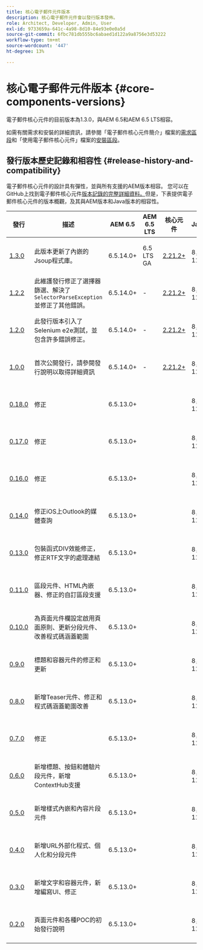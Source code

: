 ```yaml
---
title: 核心電子郵件元件版本
description: 核心電子郵件元件會以發行版本發佈。
role: Architect, Developer, Admin, User
exl-id: 9733659a-641c-4a98-8d10-84e93e0e0a5d
source-git-commit: 6fbc781db555bc6abaed1d122a9a8756e3d53222
workflow-type: tm+mt
source-wordcount: '447'
ht-degree: 13%

---
```



# 核心電子郵件元件版本 {#core-components-versions}

電子郵件核心元件的目前版本為1.3.0，與AEM 6.5和AEM 6.5 LTS相容。

如需有關需求和安裝的詳細資訊，請參閱「電子郵件核心元件簡介」檔案的[需求區段](/help/email/introduction.md#requirements)和「使用電子郵件核心元件」檔案的[安裝區段](/help/email/using.md#installing-the-email-core-components)。

## 發行版本歷史記錄和相容性 {#release-history-and-compatibility}

電子郵件核心元件的設計具有彈性，並與所有支援的AEM版本相容。 您可以在GitHub上找到電子郵件核心元件[版本記錄的完整詳細資料。](https://github.com/adobe/aem-core-email-components/releases)但是，下表提供電子郵件核心元件的版本概觀，及其與AEM版本和Java版本的相容性。

| 發行 | 描述 | AEM 6.5 | AEM 6.5 LTS | 核心元件 | Java | 發行日期 |
|---|---|---|---|---|---|---|
| [1.3.0](https://github.com/adobe/aem-core-email-components/releases/tag/core.email.components.reactor-1.3.0) | 此版本更新了內嵌的Jsoup程式庫。 | 6.5.14.0+ | 6.5 LTS GA | [2.21.2+](/help/versions.md) | 8， 11 | 2024 年 6 月 28 日 |
| [1.2.2](https://github.com/adobe/aem-core-email-components/releases/tag/core.email.components.reactor-1.2.2) | 此維護發行修正了選擇器篩選、解決了`SelectorParseException`並修正了其他錯誤。 | 6.5.14.0+ | - | [2.21.2+](/help/versions.md) | 8， 11 | 2023 年 5 月 24 日 |
| [1.2.0](https://github.com/adobe/aem-core-email-components/releases/tag/core.email.components.reactor-1.2.0) | 此發行版本引入了Selenium e2e測試，並包含許多錯誤修正。 | 6.5.14.0+ | - | [2.21.2+](/help/versions.md) | 8， 11 | 2022 年 11 月 29 日 |
| [1.0.0](https://github.com/adobe/aem-core-email-components/releases/tag/core.email.components.reactor-1.0.0) | 首次公開發行，請參閱發行說明以取得詳細資訊 | 6.5.14.0+ | - | [2.21.2+](/help/versions.md) | 8， 11 | 2022 年 11 月 29 日 |
| [0.18.0](https://github.com/adobe/aem-core-email-components/releases/tag/v0.18.0) | 修正 | 6.5.13.0+ |  |  | 8， 11 | 2022 年 9 月 30 日 |
| [0.17.0](https://github.com/adobe/aem-core-email-components/releases/tag/v0.17.0) | 修正 | 6.5.13.0+ |  |  | 8， 11 | 2022 年 9 月 27 日 |
| [0.16.0](https://github.com/adobe/aem-core-email-components/releases/tag/v0.16.0) | 修正 | 6.5.13.0+ |  |  | 8， 11 | 2022 年 9 月 14 日 |
| [0.14.0](https://github.com/adobe/aem-core-email-components/releases/tag/v0.14.0) | 修正iOS上Outlook的媒體查詢 | 6.5.13.0+ |  |  | 8， 11 | 2022 年 8 月 8 日 |
| [0.13.0](https://github.com/adobe/aem-core-email-components/releases/tag/v0.13.0) | 包裝函式DIV效能修正，修正RTF文字的處理連結 | 6.5.13.0+ |  |  | 8， 11 | 2022 年 7 月 27 日 |
| [0.11.0](https://github.com/adobe/aem-core-email-components/releases/tag/v0.11.0) | 區段元件、HTML內嵌器、修正的自訂區段支援 | 6.5.13.0+ |  |  | 8， 11 | 2022 年 7 月 6 日 |
| [0.10.0](https://github.com/adobe/aem-core-email-components/releases/tag/v0.10.0) | 為頁面元件欄設定啟用頁面原則、更新分段元件、改善程式碼涵蓋範圍 | 6.5.13.0+ |  |  | 8， 11 | 2022 年 6 月 15 日 |
| [0.9.0](https://github.com/adobe/aem-core-email-components/releases/tag/v0.9.0) | 標題和容器元件的修正和更新 | 6.5.13.0+ |  |  | 8， 11 | 2022 年 6 月 1 日 |
| [0.8.0](https://github.com/adobe/aem-core-email-components/releases/tag/v0.8.0) | 新增Teaser元件、修正和程式碼涵蓋範圍改善 | 6.5.13.0+ |  |  | 8， 11 | 2022 年 5 月 19 日 |
| [0.7.0](https://github.com/adobe/aem-core-email-components/releases/tag/v0.7.0) | 修正 | 6.5.13.0+ |  |  | 8， 11 | 2022 年 5 月 4 日 |
| [0.6.0](https://github.com/adobe/aem-core-email-components/releases/tag/v0.6.0) | 新增標題、按鈕和體驗片段元件，新增ContextHub支援 | 6.5.13.0+ |  |  | 8， 11 | 2022年4月20日 |
| [0.5.0](https://github.com/adobe/aem-core-email-components/releases/tag/v0.5.0) | 新增樣式內嵌和內容片段元件 | 6.5.13.0+ |  |  | 8， 11 | 2022年4月7日 |
| [0.4.0](https://github.com/adobe/aem-core-email-components/releases/tag/v0.4.0) | 新增URL外部化程式、個人化和分段元件 | 6.5.13.0+ |  |  | 8， 11 | 2022 年 3 月 23 日 |
| [0.3.0](https://github.com/adobe/aem-core-email-components/releases/tag/v0.3.0) | 新增文字和容器元件，新增編寫UI、修正 | 6.5.13.0+ |  |  | 8， 11 | 2022 年 3 月 9 日 |
| [0.2.0](https://github.com/adobe/aem-core-email-components/releases/tag/v0.2.0) | 頁面元件和各種POC的初始發行說明 | 6.5.13.0+ |  |  | 8， 11 | 2022 年 2 月 24 日 |
